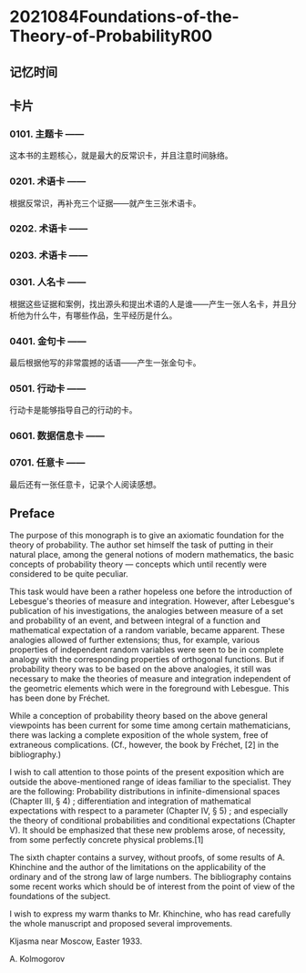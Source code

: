 # 2021084Foundations-of-the-Theory-of-ProbabilityR00

## 记忆时间

## 卡片

### 0101. 主题卡 ——

这本书的主题核心，就是最大的反常识卡，并且注意时间脉络。

### 0201. 术语卡 ——

根据反常识，再补充三个证据——就产生三张术语卡。

### 0202. 术语卡 ——

### 0203. 术语卡 ——

### 0301. 人名卡 ——

根据这些证据和案例，找出源头和提出术语的人是谁——产生一张人名卡，并且分析他为什么牛，有哪些作品，生平经历是什么。

### 0401. 金句卡 ——

最后根据他写的非常震撼的话语——产生一张金句卡。

### 0501. 行动卡 ——

行动卡是能够指导自己的行动的卡。

### 0601. 数据信息卡 ——

### 0701. 任意卡 ——

最后还有一张任意卡，记录个人阅读感想。

## Preface

The purpose of this monograph is to give an axiomatic foundation for the theory of probability. The author set himself the task of putting in their natural place, among the general notions of modern mathematics, the basic concepts of probability theory — concepts which until recently were considered to be quite peculiar.

This task would have been a rather hopeless one before the introduction of Lebesgue's theories of measure and integration. However, after Lebesgue's publication of his investigations, the analogies between measure of a set and probability of an event, and between integral of a function and mathematical expectation of a random variable, became apparent. These analogies allowed of further extensions; thus, for example, various properties of independent random variables were seen to be in complete analogy with the corresponding properties of orthogonal functions. But if probability theory was to be based on the above analogies, it still was necessary to make the theories of measure and integration independent of the geometric elements which were in the foreground with Lebesgue. This has been done by Fréchet.

While a conception of probability theory based on the above general viewpoints has been current for some time among certain mathematicians, there was lacking a complete exposition of the whole system, free of extraneous complications. (Cf., however, the book by Fréchet, [2] in the bibliography.)

I wish to call attention to those points of the present exposition which are outside the above-mentioned range of ideas familiar to the specialist. They are the following: Probability distributions in infinite-dimensional spaces (Chapter III, § 4) ; differentiation and integration of mathematical expectations with respect to a parameter (Chapter IV, § 5) ; and especially the theory of conditional probabilities and conditional expectations (Chapter V). It should be emphasized that these new problems arose, of necessity, from some perfectly concrete physical problems.[1]

The sixth chapter contains a survey, without proofs, of some results of A. Khinchine and the author of the limitations on the applicability of the ordinary and of the strong law of large numbers. The bibliography contains some recent works which should be of interest from the point of view of the foundations of the subject.

I wish to express my warm thanks to Mr. Khinchine, who has read carefully the whole manuscript and proposed several improvements.

Kljasma near Moscow, Easter 1933.

A. Kolmogorov

